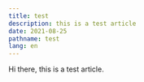 ```yaml
---
title: test
description: this is a test article
date: 2021-08-25
pathname: test
lang: en
---
```


Hi there, this is a test article.
